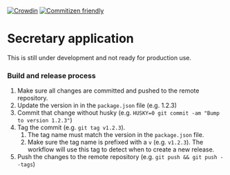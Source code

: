 [![Crowdin](https://badges.crowdin.net/secretary/localized.svg)](https://crowdin.com/project/secretary)
[![Commitizen friendly](https://img.shields.io/badge/commitizen-friendly-brightgreen.svg)](http://commitizen.github.io/cz-cli/)

# Secretary application

This is still under development and not ready for production use.

### Build and release process
1. Make sure all changes are committed and pushed to the remote repository.
1. Update the version in in the `package.json` file (e.g. 1.2.3)
1. Commit that change without husky (e.g. `HUSKY=0 git commit -am "Bump to version 1.2.3"`)
1. Tag the commit (e.g. `git tag v1.2.3`).
    1. The tag name must match the version in the `package.json` file.
    1. Make sure the tag name is prefixed with a `v` (e.g. `v1.2.3`). The workflow will use this tag to detect when to create a new release.
1. Push the changes to the remote repository (e.g. `git push && git push --tags`)
